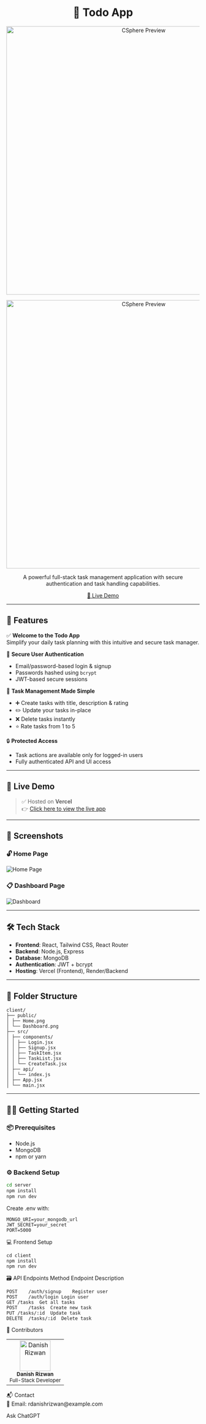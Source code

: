 <h1 align="center">📝 Todo App</h1>
<p align="center">
  <img src="./todoPreview1.jpg.png" alt="CSphere Preview" width="700"/>
</p>
<p align="center">
  <img src="./todoPreview2.jpg.png" alt="CSphere Preview" width="700"/>
</p>

<p align="center"> 
  A powerful full-stack task management application with secure authentication and task handling capabilities.
</p>

<p align="center">
  <a href="https://your-vercel-app.vercel.app" target="_blank">
    🔗 Live Demo
  </a>
</p>

---

## 🌟 Features

✅ **Welcome to the Todo App**  
Simplify your daily task planning with this intuitive and secure task manager.

🔐 **Secure User Authentication**  
- Email/password-based login & signup  
- Passwords hashed using `bcrypt`  
- JWT-based secure sessions  

📝 **Task Management Made Simple**  
- ➕ Create tasks with title, description & rating  
- ✏️ Update your tasks in-place  
- ❌ Delete tasks instantly  
- ⭐ Rate tasks from 1 to 5  

🔒 **Protected Access**  
- Task actions are available only for logged-in users  
- Fully authenticated API and UI access

---

## 🚀 Live Demo

> ✅ Hosted on **Vercel**  
👉 [Click here to view the live app](https://your-vercel-app.vercel.app)

---

## 📸 Screenshots

### 🔓 Home Page

![Home Page](./public/Home.png)

### 📋 Dashboard Page

![Dashboard](./public/Dashboard.png)

---

## 🛠️ Tech Stack

- **Frontend**: React, Tailwind CSS, React Router  
- **Backend**: Node.js, Express  
- **Database**: MongoDB  
- **Authentication**: JWT + bcrypt  
- **Hosting**: Vercel (Frontend), Render/Backend

---

## 📁 Folder Structure
```
client/
├── public/
│ ├── Home.png
│ └── Dashboard.png
├── src/
│ ├── components/
│ │ ├── Login.jsx
│ │ ├── Signup.jsx
│ │ ├── TaskItem.jsx
│ │ ├── TaskList.jsx
│ │ └── CreateTask.jsx
│ ├── api/
│ │ └── index.js
│ ├── App.jsx
│ └── main.jsx
```
---

## 🧑‍💻 Getting Started

### 📦 Prerequisites

- Node.js
- MongoDB
- npm or yarn

### ⚙️ Backend Setup

```bash
cd server
npm install
npm run dev
```
Create .env with:
```
MONGO_URI=your_mongodb_url
JWT_SECRET=your_secret
PORT=5000
```
💻 Frontend Setup
```
cd client
npm install
npm run dev
```
🗃️ API Endpoints
Method	Endpoint	Description
```
POST	/auth/signup	Register user
POST	/auth/login	Login user
GET	/tasks	Get all tasks
POST	/tasks	Create new task
PUT	/tasks/:id	Update task
DELETE	/tasks/:id	Delete task
```

👤 Contributors
<table> <tr> <td align="center"> <img src="https://avatars.githubusercontent.com/u/164065390?v=4" width="80px;" alt="Danish Rizwan"/> <br /><sub><b>Danish Rizwan</b></sub><br /> <sub>Full-Stack Developer</sub> </td> </tr> </table>
📬 Contact
<br>
📧 Email: rdanishrizwan@example.com
<br>






Ask ChatGPT



